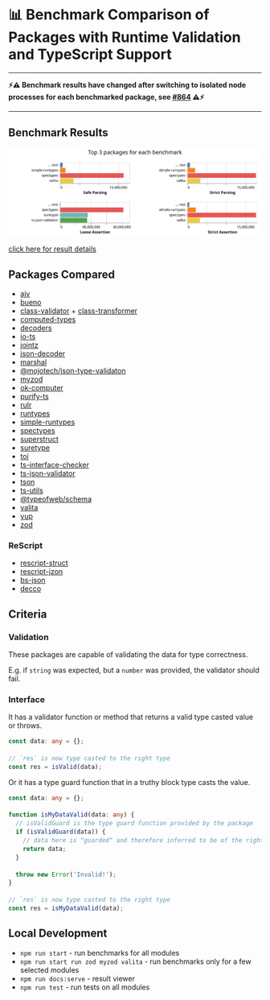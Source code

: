 # 📊 Benchmark Comparison of Packages with Runtime Validation and TypeScript Support

---

**⚡⚠ Benchmark results have changed after switching to isolated node processes for each benchmarked package, see [#864](https://github.com/moltar/typescript-runtime-type-benchmarks/issues/864) ⚠⚡**

---

## Benchmark Results

[![Fastest Packages - click to view details](docs/results/preview.svg)](https://moltar.github.io/typescript-runtime-type-benchmarks)

[click here for result details](https://moltar.github.io/typescript-runtime-type-benchmarks)

## Packages Compared

- [ajv](https://ajv.js.org/)
- [bueno](https://github.com/philipnilsson/bueno)
- [class-validator](https://github.com/typestack/class-validator) + [class-transformer](https://github.com/typestack/class-transformer)
- [computed-types](https://github.com/neuledge/computed-types)
- [decoders](https://github.com/nvie/decoders)
- [io-ts](https://github.com/gcanti/io-ts)
- [jointz](https://github.com/moodysalem/jointz)
- [json-decoder](https://github.com/venil7/json-decoder)
- [marshal](https://github.com/marcj/marshal.ts)
- [@mojotech/json-type-validaton](https://github.com/mojotech/json-type-validation)
- [myzod](https://github.com/davidmdm/myzod)
- [ok-computer](https://github.com/richardscarrott/ok-computer)
- [purify-ts](https://github.com/gigobyte/purify)
- [rulr](https://github.com/ryansmith94/rulr)
- [runtypes](https://github.com/pelotom/runtypes)
- [simple-runtypes](https://github.com/hoeck/simple-runtypes)
- [spectypes](https://github.com/iyegoroff/spectypes)
- [superstruct](https://github.com/ianstormtaylor/superstruct)
- [suretype](https://github.com/grantila/suretype)
- [toi](https://github.com/hf/toi)
- [ts-interface-checker](https://github.com/gristlabs/ts-interface-checker)
- [ts-json-validator](https://github.com/ostrowr/ts-json-validator)
- [tson](https://github.com/skarab42/tson)
- [ts-utils](https://github.com/ai-labs-team/ts-utils)
- [@typeofweb/schema](https://github.com/typeofweb/schema)
- [valita](https://github.com/badrap/valita)
- [yup](https://github.com/jquense/yup)
- [zod](https://github.com/vriad/zod)

### ReScript

- [rescript-struct](https://github.com/DZakh/rescript-struct)
- [rescript-jzon](https://github.com/nkrkv/jzon)
- [bs-json](https://github.com/glennsl/bs-json)
- [decco](https://github.com/reasonml-labs/decco)

## Criteria

### Validation

These packages are capable of validating the data for type correctness.

E.g. if `string` was expected, but a `number` was provided, the validator should fail.

### Interface

It has a validator function or method that returns a valid type casted value or throws.

```ts
const data: any = {};

// `res` is now type casted to the right type
const res = isValid(data);
```

Or it has a type guard function that in a truthy block type casts the value.

```ts
const data: any = {};

function isMyDataValid(data: any) {
  // isValidGuard is the type guard function provided by the package
  if (isValidGuard(data)) {
    // data here is "guarded" and therefore inferred to be of the right type
    return data;
  }

  throw new Error('Invalid!');
}

// `res` is now type casted to the right type
const res = isMyDataValid(data);
```

## Local Development

- `npm run start` - run benchmarks for all modules
- `npm run start run zod myzod valita` - run benchmarks only for a few selected modules
- `npm run docs:serve` - result viewer
- `npm run test` - run tests on all modules
